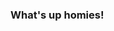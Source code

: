 ### What's up homies! 

<!--
**AidanSchmall/AidanSchmall** is a ✨ _special_ ✨ repository because its `README.md` (this file) appears on your GitHub profile.

Here are some ideas to get you started:

- 🔭 I’m currently working on ...
- 🌱 I’m currently studying ... Biology!
- 👯 I’m looking to collaborate on ...
- 🤔 I’m looking for help with ... Coding.
- 💬 Ask me about ... Music or Movies!
- ⚡ Fun fact: ... 
-->
